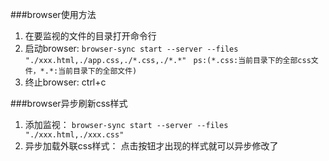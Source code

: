 ###browser使用方法
1. 在要监视的文件的目录打开命令行
2. 启动browser: `browser-sync start --server --files "./xxx.html,./app.css,./*.css,./*.*" `
`ps:(*.css:当前目录下的全部css文件，*.*:当前目录下的全部文件)`
3. 终止browser: ctrl+c

###browser异步刷新css样式
1. 添加监视： `browser-sync start --server --files "./xxx.html,./xxx.css"`
2. 异步加载外联css样式： 点击按钮才出现的样式就可以异步修改了
